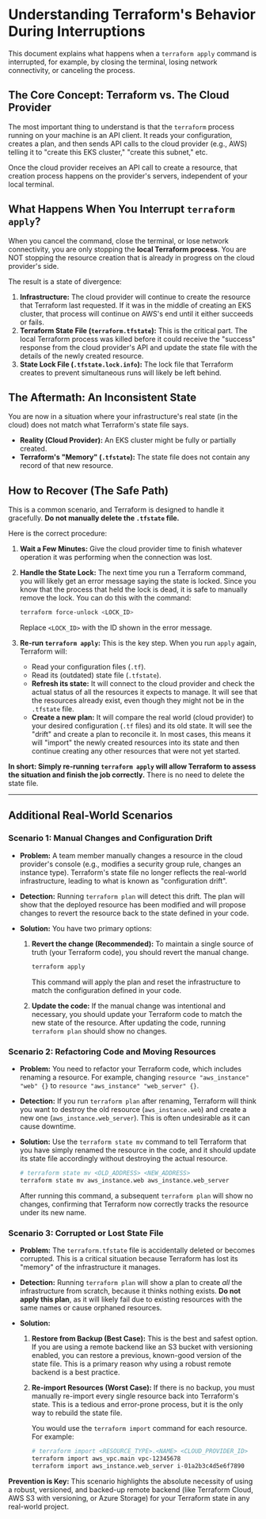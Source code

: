 # Understanding Terraform's Behavior During Interruptions

This document explains what happens when a `terraform apply` command is interrupted, for example, by closing the terminal, losing network connectivity, or canceling the process.

## The Core Concept: Terraform vs. The Cloud Provider

The most important thing to understand is that the `terraform` process running on your machine is an API client. It reads your configuration, creates a plan, and then sends API calls to the cloud provider (e.g., AWS) telling it to "create this EKS cluster," "create this subnet," etc.

Once the cloud provider receives an API call to create a resource, that creation process happens on the provider's servers, independent of your local terminal.

## What Happens When You Interrupt `terraform apply`?

When you cancel the command, close the terminal, or lose network connectivity, you are only stopping the **local Terraform process**. You are NOT stopping the resource creation that is already in progress on the cloud provider's side.

The result is a state of divergence:

1.  **Infrastructure:** The cloud provider will continue to create the resource that Terraform last requested. If it was in the middle of creating an EKS cluster, that process will continue on AWS's end until it either succeeds or fails.
2.  **Terraform State File (`terraform.tfstate`):** This is the critical part. The local Terraform process was killed before it could receive the "success" response from the cloud provider's API and update the state file with the details of the newly created resource.
3.  **State Lock File (`.tfstate.lock.info`):** The lock file that Terraform creates to prevent simultaneous runs will likely be left behind.

## The Aftermath: An Inconsistent State

You are now in a situation where your infrastructure's real state (in the cloud) does not match what Terraform's state file says.

-   **Reality (Cloud Provider):** An EKS cluster might be fully or partially created.
-   **Terraform's "Memory" (`.tfstate`):** The state file does not contain any record of that new resource.

## How to Recover (The Safe Path)

This is a common scenario, and Terraform is designed to handle it gracefully. **Do not manually delete the `.tfstate` file.**

Here is the correct procedure:

1.  **Wait a Few Minutes:** Give the cloud provider time to finish whatever operation it was performing when the connection was lost.

2.  **Handle the State Lock:** The next time you run a Terraform command, you will likely get an error message saying the state is locked. Since you know that the process that held the lock is dead, it is safe to manually remove the lock. You can do this with the command:
    ```bash
    terraform force-unlock <LOCK_ID>
    ```
    Replace `<LOCK_ID>` with the ID shown in the error message.

3.  **Re-run `terraform apply`:** This is the key step. When you run `apply` again, Terraform will:
    *   Read your configuration files (`.tf`).
    *   Read its (outdated) state file (`.tfstate`).
    *   **Refresh its state:** It will connect to the cloud provider and check the actual status of all the resources it expects to manage. It will see that the resources already exist, even though they might not be in the `.tfstate` file.
    *   **Create a new plan:** It will compare the real world (cloud provider) to your desired configuration (`.tf` files) and its old state. It will see the "drift" and create a plan to reconcile it. In most cases, this means it will "import" the newly created resources into its state and then continue creating any other resources that were not yet started.

**In short: Simply re-running `terraform apply` will allow Terraform to assess the situation and finish the job correctly.** There is no need to delete the state file.

---

## Additional Real-World Scenarios

### Scenario 1: Manual Changes and Configuration Drift

*   **Problem:** A team member manually changes a resource in the cloud provider's console (e.g., modifies a security group rule, changes an instance type). Terraform's state file no longer reflects the real-world infrastructure, leading to what is known as "configuration drift".

*   **Detection:** Running `terraform plan` will detect this drift. The plan will show that the deployed resource has been modified and will propose changes to revert the resource back to the state defined in your code.

*   **Solution:** You have two primary options:
    1.  **Revert the change (Recommended):** To maintain a single source of truth (your Terraform code), you should revert the manual change. 
        ```bash
        terraform apply
        ```
        This command will apply the plan and reset the infrastructure to match the configuration defined in your code.

    2.  **Update the code:** If the manual change was intentional and necessary, you should update your Terraform code to match the new state of the resource. After updating the code, running `terraform plan` should show no changes.

### Scenario 2: Refactoring Code and Moving Resources

*   **Problem:** You need to refactor your Terraform code, which includes renaming a resource. For example, changing `resource "aws_instance" "web" {}` to `resource "aws_instance" "web_server" {}`.

*   **Detection:** If you run `terraform plan` after renaming, Terraform will think you want to destroy the old resource (`aws_instance.web`) and create a new one (`aws_instance.web_server`). This is often undesirable as it can cause downtime.

*   **Solution:** Use the `terraform state mv` command to tell Terraform that you have simply renamed the resource in the code, and it should update its state file accordingly without destroying the actual resource.

    ```bash
    # terraform state mv <OLD_ADDRESS> <NEW_ADDRESS>
    terraform state mv aws_instance.web aws_instance.web_server
    ```
    After running this command, a subsequent `terraform plan` will show no changes, confirming that Terraform now correctly tracks the resource under its new name.

### Scenario 3: Corrupted or Lost State File

*   **Problem:** The `terraform.tfstate` file is accidentally deleted or becomes corrupted. This is a critical situation because Terraform has lost its "memory" of the infrastructure it manages.

*   **Detection:** Running `terraform plan` will show a plan to create *all* the infrastructure from scratch, because it thinks nothing exists. **Do not apply this plan**, as it will likely fail due to existing resources with the same names or cause orphaned resources.

*   **Solution:**
    1.  **Restore from Backup (Best Case):** This is the best and safest option. If you are using a remote backend like an S3 bucket with versioning enabled, you can restore a previous, known-good version of the state file. This is a primary reason why using a robust remote backend is a best practice.

    2.  **Re-import Resources (Worst Case):** If there is no backup, you must manually re-import every single resource back into Terraform's state. This is a tedious and error-prone process, but it is the only way to rebuild the state file.

        You would use the `terraform import` command for each resource. For example:
        ```bash
        # terraform import <RESOURCE_TYPE>.<NAME> <CLOUD_PROVIDER_ID>
        terraform import aws_vpc.main vpc-12345678
        terraform import aws_instance.web_server i-01a2b3c4d5e6f7890
        ```

**Prevention is Key:** This scenario highlights the absolute necessity of using a robust, versioned, and backed-up remote backend (like Terraform Cloud, AWS S3 with versioning, or Azure Storage) for your Terraform state in any real-world project.
